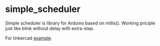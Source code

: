 # simple_scheduler
Simple scheduler is library for Arduino based on millis().
Working priciple just like blink without delay with extra-step.

For tinkercad [example](https://www.tinkercad.com/things/0RDmCBre16j?sharecode=bveDkoL_1-NGeMcSnTLX7eDHV7fbUvJlkNYSZJlEFwI).
